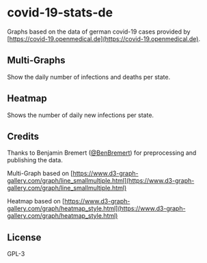 # covid-19-stats-de

Graphs based on the data of german covid-19 cases provided by [https://covid-19.openmedical.de](https://covid-19.openmedical.de).

## Multi-Graphs
Show the daily number of infections and deaths per state.

## Heatmap 
Shows the number of daily new infections per state.

## Credits
Thanks to Benjamin Bremert ([@BenBremert](https://twitter.com/benbremert))  for preprocessing and publishing the data. 

Multi-Graph based on [https://www.d3-graph-gallery.com/graph/line_smallmultiple.html](https://www.d3-graph-gallery.com/graph/line_smallmultiple.html)

Heatmap based on [https://www.d3-graph-gallery.com/graph/heatmap_style.html](https://www.d3-graph-gallery.com/graph/heatmap_style.html)

## License
GPL-3
